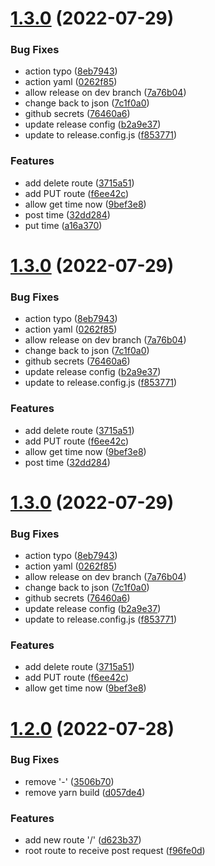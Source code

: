 # [1.3.0](https://github.com/mtopn/test-release/compare/v1.2.0...v1.3.0) (2022-07-29)


### Bug Fixes

* action typo ([8eb7943](https://github.com/mtopn/test-release/commit/8eb794380c7b98dd4b56f1b24404194d4688389d))
* action yaml ([0262f85](https://github.com/mtopn/test-release/commit/0262f850b9dd9f7bf2d03d89ac5ba5cd2d089ed4))
* allow release on dev branch ([7a76b04](https://github.com/mtopn/test-release/commit/7a76b0427b3d79d3e77136e6bd5cb122007442b9))
* change back to json ([7c1f0a0](https://github.com/mtopn/test-release/commit/7c1f0a0280709c6139bdabd0ee9bef2519ee92cc))
* github secrets ([76460a6](https://github.com/mtopn/test-release/commit/76460a633de1a369bc51a41dccc67952e8129bf9))
* update release config ([b2a9e37](https://github.com/mtopn/test-release/commit/b2a9e370adbac2dcb92c3155478d08650d5c294b))
* update to release.config.js ([f853771](https://github.com/mtopn/test-release/commit/f853771bd5335f68dd7e554f8fe8a287f24666f4))


### Features

* add delete route ([3715a51](https://github.com/mtopn/test-release/commit/3715a51253d22e3dad02b4d728a7cff05b3ce961))
* add PUT route ([f6ee42c](https://github.com/mtopn/test-release/commit/f6ee42c343b43422f18691f8f613c5b33591bf1f))
* allow get time now ([9bef3e8](https://github.com/mtopn/test-release/commit/9bef3e8078f9966ce79ee12b95f3aa11b1113ea7))
* post time ([32dd284](https://github.com/mtopn/test-release/commit/32dd2845014d8e08ad2f3a052b60b32ce2ab266b))
* put time ([a16a370](https://github.com/mtopn/test-release/commit/a16a37078905b1aba0768eff0ef3f2473c013bd1))

# [1.3.0](https://github.com/mtopn/test-release/compare/v1.2.0...v1.3.0) (2022-07-29)


### Bug Fixes

* action typo ([8eb7943](https://github.com/mtopn/test-release/commit/8eb794380c7b98dd4b56f1b24404194d4688389d))
* action yaml ([0262f85](https://github.com/mtopn/test-release/commit/0262f850b9dd9f7bf2d03d89ac5ba5cd2d089ed4))
* allow release on dev branch ([7a76b04](https://github.com/mtopn/test-release/commit/7a76b0427b3d79d3e77136e6bd5cb122007442b9))
* change back to json ([7c1f0a0](https://github.com/mtopn/test-release/commit/7c1f0a0280709c6139bdabd0ee9bef2519ee92cc))
* github secrets ([76460a6](https://github.com/mtopn/test-release/commit/76460a633de1a369bc51a41dccc67952e8129bf9))
* update release config ([b2a9e37](https://github.com/mtopn/test-release/commit/b2a9e370adbac2dcb92c3155478d08650d5c294b))
* update to release.config.js ([f853771](https://github.com/mtopn/test-release/commit/f853771bd5335f68dd7e554f8fe8a287f24666f4))


### Features

* add delete route ([3715a51](https://github.com/mtopn/test-release/commit/3715a51253d22e3dad02b4d728a7cff05b3ce961))
* add PUT route ([f6ee42c](https://github.com/mtopn/test-release/commit/f6ee42c343b43422f18691f8f613c5b33591bf1f))
* allow get time now ([9bef3e8](https://github.com/mtopn/test-release/commit/9bef3e8078f9966ce79ee12b95f3aa11b1113ea7))
* post time ([32dd284](https://github.com/mtopn/test-release/commit/32dd2845014d8e08ad2f3a052b60b32ce2ab266b))

# [1.3.0](https://github.com/mtopn/test-release/compare/v1.2.0...v1.3.0) (2022-07-29)


### Bug Fixes

* action typo ([8eb7943](https://github.com/mtopn/test-release/commit/8eb794380c7b98dd4b56f1b24404194d4688389d))
* action yaml ([0262f85](https://github.com/mtopn/test-release/commit/0262f850b9dd9f7bf2d03d89ac5ba5cd2d089ed4))
* allow release on dev branch ([7a76b04](https://github.com/mtopn/test-release/commit/7a76b0427b3d79d3e77136e6bd5cb122007442b9))
* change back to json ([7c1f0a0](https://github.com/mtopn/test-release/commit/7c1f0a0280709c6139bdabd0ee9bef2519ee92cc))
* github secrets ([76460a6](https://github.com/mtopn/test-release/commit/76460a633de1a369bc51a41dccc67952e8129bf9))
* update release config ([b2a9e37](https://github.com/mtopn/test-release/commit/b2a9e370adbac2dcb92c3155478d08650d5c294b))
* update to release.config.js ([f853771](https://github.com/mtopn/test-release/commit/f853771bd5335f68dd7e554f8fe8a287f24666f4))


### Features

* add delete route ([3715a51](https://github.com/mtopn/test-release/commit/3715a51253d22e3dad02b4d728a7cff05b3ce961))
* add PUT route ([f6ee42c](https://github.com/mtopn/test-release/commit/f6ee42c343b43422f18691f8f613c5b33591bf1f))
* allow get time now ([9bef3e8](https://github.com/mtopn/test-release/commit/9bef3e8078f9966ce79ee12b95f3aa11b1113ea7))

# [1.2.0](https://github.com/mtopn/test-release/compare/v1.1.0...v1.2.0) (2022-07-28)


### Bug Fixes

* remove '-' ([3506b70](https://github.com/mtopn/test-release/commit/3506b70cdf01cbee4e4e8c0295b97ec3384f7fe4))
* remove yarn build ([d057de4](https://github.com/mtopn/test-release/commit/d057de45e45f7f7ec5cffb5f592999f51a3198aa))


### Features

* add new route '/' ([d623b37](https://github.com/mtopn/test-release/commit/d623b37868b17bf91bd2d6456d391a92c40b0d77))
* root route to receive post request ([f96fe0d](https://github.com/mtopn/test-release/commit/f96fe0d83e26ed5aaf4fb46cc3f5680746c79609))
